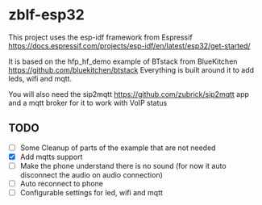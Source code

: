 # zblf-esp32

This project uses the esp-idf framework from Espressif https://docs.espressif.com/projects/esp-idf/en/latest/esp32/get-started/

It is based on the hfp_hf_demo example of BTstack from BlueKitchen https://github.com/bluekitchen/btstack
Everything is built around it to add leds, wifi and mqtt.

You will also need the sip2mqtt https://github.com/zubrick/sip2mqtt app and a mqtt broker for it to work with VoIP status

## TODO

- [ ] Some Cleanup of parts of the example that are not needed
- [x] Add mqtts support
- [ ] Make the phone understand there is no sound (for now it auto disconnect the audio on audio connection)
- [ ] Auto reconnect to phone
- [ ] Configurable settings for led, wifi and mqtt
